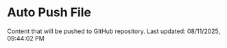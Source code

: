 # Auto Push File

Content that will be pushed to GitHub repository.
Last updated: 08/11/2025, 09:44:02 PM